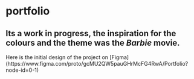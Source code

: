 # portfolio
<h2 =This is made using HTML, CSS and JavaScript.</h2>
<h2 align="left">Its a work in progress, the inspiration for the colours and the theme was the <em>Barbie</em> movie.</h2>
Here is the initial design of the project on [Figma](https://www.figma.com/proto/gcMU2QW5pauGHrMcFG4RwA/Portfolio?node-id=0-1)
